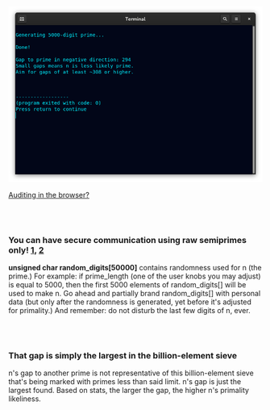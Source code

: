 <!--
Generates 50-50k-digit prime checked with p<65536 having a prime gap of ~308.
-->



<p align="center">
  <img src="https://raw.githubusercontent.com/compromise-evident/ProximitySieve/main/Other/Terminal_68bd99f10d91939b360e11642d3e93170138399324b867e7c2b0986fbfc5f5cd.png">
</p>

[Auditing in the browser?](https://coliru.stacked-crooked.com/a/30b8b92221fd7d5d)

<br>
<br>

### You can have secure communication using raw semiprimes only! [1](https://twitter.com/redNVR/status/1715952926626103454), [2](https://github.com/compromise-evident/WhatNot/blob/main/Primality-adjusting%20branded%20strings.pdf)

**unsigned char random_digits[50000]** contains randomness used for n (the prime.) For example:
if prime_length (one of the user knobs you may adjust) is equal to 5000, then the first 5000
elements of random_digits[] will be used to make n. Go ahead and partially brand random_digits[]
with personal data (but only after the randomness is generated, yet before it's adjusted for primality.)
And remember: do not disturb the last few digits of n, ever.

<br>
<br>

### That gap is simply the largest in the billion-element sieve

n's gap to another prime is not representative of this billion-element sieve
that's being marked with primes less than said limit. n's gap is just the
largest found. Based on stats, the larger the gap,
the higher n's primality likeliness.
